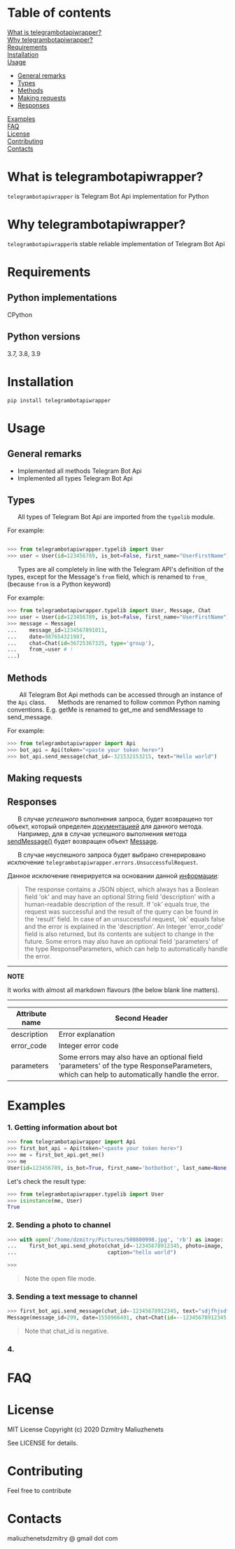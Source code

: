 # Table of contents
[What is telegrambotapiwrapper?](https://github.com/pynista/telegrambotapiwrapper#whatis)  
[Why telegrambotapiwrapper?](https://github.com/pynista/telegrambotapiwrapper#why)  
[Requirements](https://github.com/pynista/telegrambotapiwrapper#requirements)  
[Installation](https://github.com/pynista/telegrambotapiwrapper#installation)  
[Usage](https://github.com/pynista/telegrambotapiwrapper#usage)
- [General remarks](https://github.com/pynista/telegrambotapiwrapper#remarks)  
- [Types](https://github.com/pynista/telegrambotapiwrapper#types)
- [Methods](https://github.com/pynista/telegrambotapiwrapper#methods)
- [Making requests](https://github.com/pynista/telegrambotapiwrapper#requests)
- [Responses](https://github.com/pynista/telegrambotapiwrapper#responses)  

[Examples](https://github.com/pynista/telegrambotapiwrapper#examples)  
[FAQ](https://github.com/pynista/telegrambotapiwrapper#FAQ)  
[License](https://github.com/pynista/telegrambotapiwrapper#license)  
[Contributing](https://github.com/pynista/telegrambotapiwrapper#contributing)  
[Contacts](https://github.com/pynista/telegrambotapiwrapper#contacts)  


# What is telegrambotapiwrapper?<a name="whatis"></a>

`telegrambotapiwrapper` is Telegram Bot Api implementation for Python

# Why telegrambotapiwrapper?<a name="why"></a>

`telegrambotapiwrapper`is stable reliable implementation of Telegram Bot Api

# Requirements<a name="whatis"></a>

## Python implementations

CPython

## Python versions

3.7, 3.8, 3.9

# Installation<a name="whatis"></a>
```
pip install telegrambotapiwrapper
```
# Usage<a name="usage"></a>
## General remarks<a name="remarks"></a>
* Implemented all methods Telegram Bot Api
* Implemented all types Telegram Bot Api

## Types<a name="types"></a>
&nbsp;&nbsp;&nbsp;&nbsp;&nbsp;&nbsp;All types of Telegram Bot Api are imported from the `typelib` module.

For example:
```python

>>> from telegrambotapiwrapper.typelib import User
>>> user = User(id=123456789, is_bot=False, first_name="UserFirstName")
```

&nbsp;&nbsp;&nbsp;&nbsp;&nbsp;&nbsp;Types are all completely in line with the Telegram API's definition of the types, except for the Message's `from` field, which is renamed to `from_` (because `from` is a Python keyword)

For example:
```python
>>> from telegrambotapiwrapper.typelib import User, Message, Chat
>>> user = User(id=123456789, is_bot=False, first_name="UserFirstName")
>>> message = Message(
...    message_id=1234567891011,
...    date=987654321987,
...    chat=Chat(id=36725367325, type='group'),
...    from_=user # !
...)
```

## Methods<a name="methods"></a>

&nbsp;&nbsp;&nbsp;&nbsp;&nbsp;&nbsp; All Telegram Bot Api methods can be accessed through an instance of the `Api` class. 
&nbsp;&nbsp;&nbsp;&nbsp;&nbsp;&nbsp;Methods are renamed to follow common Python naming conventions. E.g. getMe is renamed to get_me and sendMessage to send_message.

For example:
```python
>>> from telegrambotapiwrapper import Api
>>> bot_api = Api(token="<paste your token here>")
>>> bot_api.send_message(chat_id=-321532153215, text="Hello world")
```

## Making requests<a name="requests"></a>
## Responses<a name="responses"></a>
&nbsp;&nbsp;&nbsp;&nbsp;&nbsp;&nbsp;В случае *успешного* выполнения запроса, будет возвращено тот объект, который определен [документацией](https://core.telegram.org/bots/api#available-methods) для данного метода.  
&nbsp;&nbsp;&nbsp;&nbsp;&nbsp;&nbsp;Например, для в случае успешного выполнения метода [sendMessage()](https://core.telegram.org/bots/api#sendmessage) будет возвращен объект [Message](https://core.telegram.org/bots/api#message).

&nbsp;&nbsp;&nbsp;&nbsp;&nbsp;&nbsp;В случае неуспешного запроса будет выбрано сгенерировано исключение `telegrambotapiwrapper.errors.UnsuccessfulRequest`.  

Данное исключение генерируется на основании данной [информации](https://core.telegram.org/bots/api#making-requests):
> The response contains a JSON object, which always has a Boolean field 'ok' and may have an optional String field 'description' with a human-readable description of the result. If 'ok' equals true, the request was successful and the result of the query can be found in the 'result' field. In case of an unsuccessful request, 'ok' equals false and the error is explained in the 'description'. An Integer 'error_code' field is also returned, but its contents are subject to change in the future. Some errors may also have an optional field 'parameters' of the type ResponseParameters, which can help to automatically handle the error.

---
**NOTE**

It works with almost all markdown flavours (the below blank line matters).

---

Attribute name | Second Header
------------ | -------------
description | Error explanation
error_code |  Integer error code
parameters |  Some errors may also have an optional field 'parameters' of the type ResponseParameters, which can help to automatically handle the error.

# Examples<a name="examples"></a>
### 1. Getting information about bot
```python
>>> from telegrambotapiwrapper import Api
>>> first_bot_api = Api(token="<paste your token here>")
>>> me = first_bot_api.get_me()
>>> me
User(id=123456789, is_bot=True, first_name='botbotbot', last_name=None, username='ttesttesstttestbot', language_code=None)
```
Let's check the result type:
```python
>>> from telegrambotapiwrapper.typelib import User
>>> isinstance(me, User)
True
```

### 2. Sending a photo to channel
```python
>>> with open('/home/dzmitry/Pictures/500800998.jpg', 'rb') as image:
...    first_bot_api.send_photo(chat_id=-12345678912345, photo=image,
...                             caption="hello world")

>>>
```
>  Note the open file mode.
### 3. Sending a text message to channel
```python
>>> first_bot_api.send_message(chat_id=-12345678912345, text="sdjfhjsdfbjdbvhj")
Message(message_id=299, date=1558966491, chat=Chat(id=--12345678912345, type='channel', title='FooFoo', username='lalalalalalala', first_name=None, last_name=None, all_members_are_administrators=None, photo=None, description=None, invite_link=None, pinned_message=None, sticker_set_name=None, can_set_sticker_set=None), from_user=None, forward_from=None, forward_from_chat=None, forward_from_message_id=None, forward_signature=None, forward_sender_name=None, forward_date=None, reply_to_message=None, edit_date=None, media_group_id=None, author_signature=None, text='sdjfhjsdfbjdbvhj', entities=None, caption_entities=None, audio=None, document=None, animation=None, game=None, photo=None, sticker=None, video=None, voice=None, video_note=None, caption=None, contact=None, location=None, venue=None, poll=None, new_chat_members=None, left_chat_member=None, new_chat_title=None, new_chat_photo=None, delete_chat_photo=None, group_chat_created=None, supergroup_chat_created=None, channel_chat_created=None, migrate_to_chat_id=None, migrate_from_chat_id=None, pinned_message=None, invoice=None, successful_payment=None, connected_website=None, passport_data=None)
```
>  Note that chat_id is negative.
### 4.
# FAQ<a name="FAQ"></a>
# License<a name="license"></a>
MIT License
Copyright (c) 2020 Dzmitry Maliuzhenets

See LICENSE for details.
# Contributing<a name="contributing"></a>
Feel free to contribute

# Contacts<a name="contacts"></a>
maliuzhenetsdzmitry @ gmail dot com